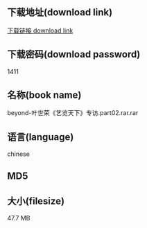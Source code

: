 ## 下载地址(download link)
[下载链接 download link](https://tutu365.netlify.app/?s=beyond-%E5%8F%B6%E4%B8%96%E8%8D%A3%E3%80%8A%E8%89%BA%E8%A7%88%E5%A4%A9%E4%B8%8B%E3%80%8B%E4%B8%93%E8%AE%BF.part02.rar)

## 下载密码(download password)
1411

## 名称(book name)
beyond-叶世荣《艺览天下》专访.part02.rar.rar

## 语言(language)
chinese

## MD5


## 大小(filesize)
47.7 MB
